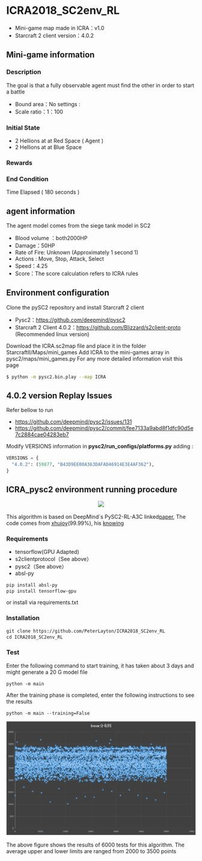 

# ICRA2018_SC2env_RL
* Mini-game map made in ICRA：v1.0
* Starcraft 2 client version：4.0.2

## Mini-game information

### Description
The goal is that a  fully observable agent must find the other in order to start a battle 
- Bound area：No settings : 
- Scale ratio：1：100

### Initial State 
*   2 Hellions at at Red Space ( Agent )
*   2 Hellions at at Blue Space 

### Rewards 

### End Condition
Time Elapsed ( 180 seconds ) 

## agent information 
The agent model comes from the siege tank model in SC2
- Blood volume ：both2000HP
- Damage：50HP 
- Rate of Fire: Unknown (Approximately 1 second 1)
- Actions : Move, Stop, Attack, Select 
- Speed：4.25 
- Score：The score calculation refers to ICRA rules 

## Environment configuration 
Clone the pySC2 repository and install Starcraft 2 client 
* Pysc2：https://github.com/deepmind/pysc2
* Starcraft 2 Client 4.0.2：https://github.com/Blizzard/s2client-proto (Recommended linux version)

Download the ICRA.sc2map file and place it in the folder StarcraftII/Maps/mini_games
Add ICRA to the mini-games array in pysc2/maps/mini_games.py 
For any more detailed information visit this page 
```bash
$ python -m pysc2.bin.play --map ICRA
```

## 4.0.2 version Replay Issues
Refer bellow to run 
* https://github.com/deepmind/pysc2/issues/131 
* https://github.com/deepmind/pysc2/commit/fee7133a9abd8f1dfc90d5e7c2884cae04283eb7

Modify VERSIONS information in **pysc2/run_configs/platforms.py** adding : 
```python
VERSIONS = { 
  "4.0.2": (59877, "B43D9EE00A363DAFAD46914E3E4AF362"),
}
```

## ICRA_pysc2 environment running procedure

<div align="center">
  <img src=images/ICRA.gif width="720px"/>
</div>


This algorithm is based on DeepMind´s PySC2-RL-A3C linked[paper](https://deepmind.com/documents/110/sc2le.pdf),
The code comes from [xhujoy](https://github.com/xhujoy/pysc2-agents)(99.99%), his [knowing](https://zhuanlan.zhihu.com/p/29246185?group_id=890682069733232640)

### Requirements 
* tensorflow(GPU Adapted)
* s2clientprotocol（See above）
* pysc2（See above）
* absl-py
```shell
pip install absl-py
pip install tensorflow-gpu
```
or install via requirements.txt 

### Installation 
```shell
git clone https://github.com/PeterLayton/ICRA2018_SC2env_RL
cd ICRA2018_SC2env_RL
```
### Test
Enter the following command to start training, it has taken about 3 days and might generate a 20 G model file 
```shell
python -m main
```
After the training phase is completed, enter the following instructions to see the results 
```shell
python -m main --training=False
```

<div align="center">
  <img src=images/sroce.png width="910px"/>
</div>

The above figure shows the results of 6000 tests for this algorithm. The average upper and lower limits are  ranged from 2000 to 3500 points

